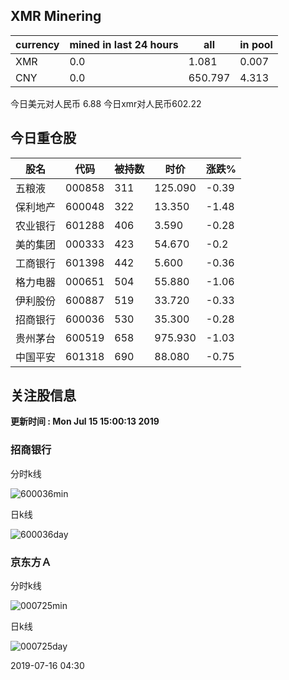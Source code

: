 ## XMR Minering

|currency|mined in last 24 hours|all|in pool|
|---|---|---|---|
|XMR|0.0|1.081|0.007|
|CNY|0.0|650.797|4.313|

今日美元对人民币 6.88	今日xmr对人民币602.22


## 今日重仓股 

|股名|代码|被持数|时价|涨跌%|
|---|---|---|---|---|
|五粮液|000858|311|125.090|-0.39|
|保利地产|600048|322|13.350|-1.48|
|农业银行|601288|406|3.590|-0.28|
|美的集团|000333|423|54.670|-0.2|
|工商银行|601398|442|5.600|-0.36|
|格力电器|000651|504|55.880|-1.06|
|伊利股份|600887|519|33.720|-0.33|
|招商银行|600036|530|35.300|-0.28|
|贵州茅台|600519|658|975.930|-1.03|
|中国平安|601318|690|88.080|-0.75|

## 关注股信息
**更新时间 : Mon Jul 15 15:00:13 2019**
### 招商银行 
分时k线

![600036min](http://image.sinajs.cn/newchart/min/n/sh600036.gif)

日k线

![600036day](http://image.sinajs.cn/newchart/daily/n/sh600036.gif)

### 京东方Ａ 
分时k线

![000725min](http://image.sinajs.cn/newchart/min/n/sz000725.gif)

日k线

![000725day](http://image.sinajs.cn/newchart/daily/n/sz000725.gif)

2019-07-16 04:30